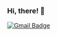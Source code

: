 ### Hi, there! 👋    
     
<!-- <div align=center> -->
     
   
    

[![Gmail Badge](https://img.shields.io/badge/-Gmail-d14836?style=flat-square&logo=Gmail&logoColor=white&link=mailto:deepxhyeon@gmail.com)](mailto:deepxhyeon@gmail.com)  
</div>
     
     
     
    
    
<!--
**DeepxHyeon/DeepxHyeon** is a ✨ _special_ ✨ repository because its `README.md` (this file) appears on your GitHub profile.

Here are some ideas to get you started:

- 🔭 I’m currently working on ...
- 🌱 I’m currently learning ...
- 👯 I’m looking to collaborate on ...
- 🤔 I’m looking for help with ...
- 💬 Ask me about ...
- 📫 How to reach me: ...
- 😄 Pronouns: ...
- ⚡ Fun fact: ...
-->
